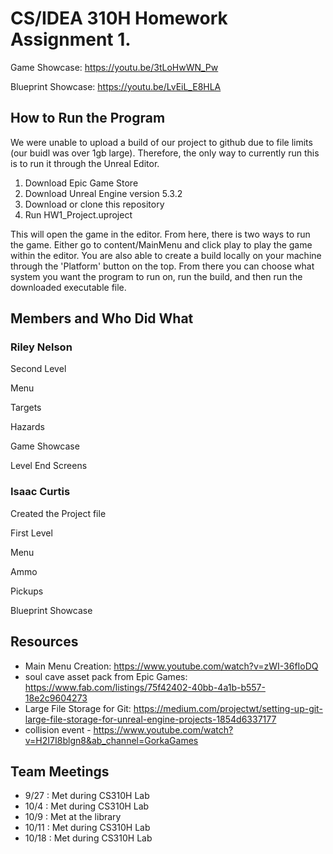 # CS/IDEA 310H Homework Assignment 1.

Game Showcase: https://youtu.be/3tLoHwWN_Pw

Blueprint Showcase: https://youtu.be/LvEiL_E8HLA

## How to Run the Program

We were unable to upload a build of our project to github due to file limits (our buidl was over 1gb large). Therefore, the only way to currently run this is to run it through the Unreal Editor.

1. Download Epic Game Store
2. Download Unreal Engine version 5.3.2
3. Download or clone this repository
4. Run HW1_Project.uproject

This will open the game in the editor. From here, there is two ways to run the game. Either go to content/MainMenu and click play to play the game within the editor. You are also able to create a build locally on your machine through the 'Platform' button on the top. From there you can choose what system you want the program to run on, run the build, and then run the downloaded executable file.

## Members and Who Did What

### Riley Nelson
Second Level

Menu

Targets

Hazards

Game Showcase

Level End Screens

### Isaac Curtis
Created the Project file

First Level

Menu

Ammo

Pickups

Blueprint Showcase

## Resources

* Main Menu Creation: https://www.youtube.com/watch?v=zWI-36fIoDQ 
* soul cave asset pack from Epic Games: https://www.fab.com/listings/75f42402-40bb-4a1b-b557-18e2c9604273
* Large File Storage for Git: https://medium.com/projectwt/setting-up-git-large-file-storage-for-unreal-engine-projects-1854d6337177
* collision event - https://www.youtube.com/watch?v=H2I7I8blgn8&ab_channel=GorkaGames

## Team Meetings
* 9/27 : Met during CS310H Lab
* 10/4 : Met during CS310H Lab
* 10/9 : Met at the library
* 10/11 : Met during CS310H Lab
* 10/18 : Met during CS310H Lab
